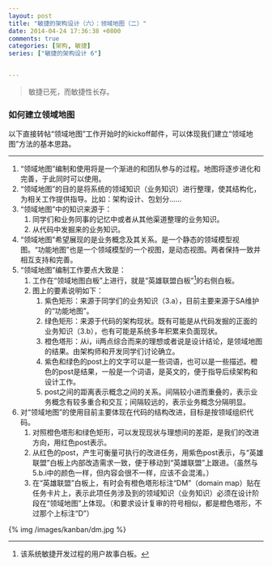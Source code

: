 ```yaml
---
layout: post
title: "敏捷的架构设计（六）：领域地图（二）"
date: 2014-04-24 17:36:38 +0800
comments: true
categories: [架构, 敏捷]
series: ["敏捷的架构设计 6"]


---
```

> 敏捷已死，而敏捷性长存。

### 如何建立领域地图

<!-- more -->

以下直接转帖“领域地图”工作开始时的kickoff邮件，可以体现我们建立“领域地图”方法的基本思路。

***


1. “领域地图”编制和使用将是一个渐进的和团队参与的过程。地图将逐步进化和完善，于此同时可以使用。
1. “领域地图”的目的是将系统的领域知识（业务知识）进行整理，使其结构化，为相关工作提供指导。比如：架构设计、包划分……
1. “领域地图”中的知识来源于：
    1. 同学们和业务同事的记忆中或者从其他渠道整理的业务知识。
    1. 从代码中发掘来的业务知识。
1. “领域地图”希望展现的是业务概念及其关系。是一个静态的领域模型视图。“功能地图”也是一个领域模型的一个视图，是动态视图。两者保持一致并相互支持和完善。
1. “领域地图”编制工作要点大致是：
    1. 工作在“领域地图白板”上进行，就是“英雄联盟白板”[^1]的右侧白板。
    1. 图上的要素说明如下：
        1. 紫色矩形：来源于同学们的业务知识（3.a），目前主要来源于SA维护的“功能地图”。
        1. 绿色矩形：来源于代码的架构现状。既有可能是从代码发掘的正面的业务知识（3.b），也有可能是系统多年积累来负面现状。
        1. 橙色塔形：从i，ii两点综合而来的理想或者说是设计结论，是领域地图的结果。由架构师和开发同学们讨论确立。
        1. 紫色和绿色的post上的文字可以是一些词语，也可以是一些描述。橙色的post是结果，一般是一个词语，是英文的，便于指导后续架构和设计工作。
        1. post之间的距离表示概念之间的关系。间隔较小进而重叠的，表示业务概念有较多重合和交互；间隔较远的，表示业务概念分隔明显。
1. 对“领域地图”的使用目前主要体现在代码的结构改进，目标是按领域组织代码。
    1. 对照橙色塔形和绿色矩形，可以发现现状与理想间的差距，是我们的改进方向，用红色post表示。
    1. 从红色的post，产生可衡量可执行的改进任务，用紫色post表示，与“英雄联盟”白板上内部改造需求一致，便于移动到“英雄联盟”上跟进。（虽然与5.b.i中的颜色一样，但内容会很不一样，应该不会混淆。）
    1. 在“英雄联盟”白板上，有时会有橙色塔形标注“DM”（domain map）贴在任务卡片上，表示此项任务涉及到的领域知识（业务知识）必须在设计阶段在“领域地图”上体现。（和要求设计复审的符号相似，都是橙色塔形，不过那个上标注“D”）

{% img  /images/kanban/dm.jpg %}

[^1]: 该系统敏捷开发过程的用户故事白板。
